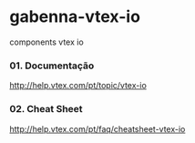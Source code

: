 # gabenna-vtex-io
components vtex io

### 01. Documentação
  http://help.vtex.com/pt/topic/vtex-io
  
### 02. Cheat Sheet
  http://help.vtex.com/pt/faq/cheatsheet-vtex-io
  
